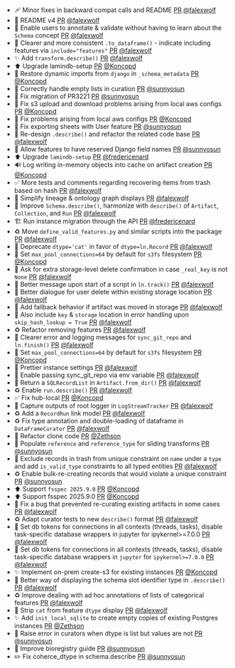 - 🩹 Minor fixes in backward compat calls and README [PR](https://github.com/laminlabs/lamindb/pull/3232) [@falexwolf](https://github.com/falexwolf)
- :memo: README v4 [PR](https://github.com/laminlabs/lamindb/pull/3216) [@falexwolf](https://github.com/falexwolf)
- 🚸 Enable users to annotate & validate without having to learn about the `Schema` concept [PR](https://github.com/laminlabs/lamindb/pull/3231) [@falexwolf](https://github.com/falexwolf)
- 🚸 Clearer and more consistent `.to_dataframe()` - indicate including features via `include="features"` [PR](https://github.com/laminlabs/lamindb/pull/3230) [@falexwolf](https://github.com/falexwolf)
- ✨ Add `transform.describe()` [PR](https://github.com/laminlabs/lamindb/pull/3226) [@falexwolf](https://github.com/falexwolf)
- ⬆️ Upgrade lamindb-setup [PR](https://github.com/laminlabs/lamindb/pull/3227) [@Koncopd](https://github.com/Koncopd)
- 🐛 Restore dynamic imports from `django` in `_schema_metadata` [PR](https://github.com/laminlabs/lamindb-setup/pull/1177) [@Koncopd](https://github.com/Koncopd)
- 🎨 Correctly handle empty lists in curation [PR](https://github.com/laminlabs/lamindb/pull/3224) [@sunnyosun](https://github.com/sunnyosun)
- 🐛  Fix migration of PR3221 [PR](https://github.com/laminlabs/lamindb/pull/3225) [@sunnyosun](https://github.com/sunnyosun)
- 🐛 Fix s3 upload and download problems arising from local aws configs [PR](https://github.com/laminlabs/lamindb/pull/3222) [@Koncopd](https://github.com/Koncopd)
- 🐛 Fix problems arising from local aws configs [PR](https://github.com/laminlabs/lamindb-setup/pull/1176) [@Koncopd](https://github.com/Koncopd)
- 🐛 Fix exporting sheets with User feature [PR](https://github.com/laminlabs/lamindb/pull/3221) [@sunnyosun](https://github.com/sunnyosun)
- 🚸 Re-design `.describe()` and refactor the related code base [PR](https://github.com/laminlabs/lamindb/pull/3218) [@falexwolf](https://github.com/falexwolf)
- 🚸 Allow features to have reserved Django field names [PR](https://github.com/laminlabs/lamindb/pull/3209) [@sunnyosun](https://github.com/sunnyosun)
- ⬆️ Upgrade `lamindb-setup` [PR](https://github.com/laminlabs/lamindb/pull/3214) [@fredericenard](https://github.com/fredericenard)
- 🔊 Log writing in-memory objects into cache on artifact creation [PR](https://github.com/laminlabs/lamindb/pull/3220) [@Koncopd](https://github.com/Koncopd)
- ✅  More tests and comments regarding recovering items from trash based on hash [PR](https://github.com/laminlabs/lamindb/pull/3219) [@falexwolf](https://github.com/falexwolf)
- 💄 Simplify lineage & ontology graph displays [PR](https://github.com/laminlabs/lamindb/pull/3215) [@falexwolf](https://github.com/falexwolf)
- 🚸 Improve `Schema.describe()`, harmonize with `describe()` of `Artifact`, `Collection`, and `Run` [PR](https://github.com/laminlabs/lamindb/pull/3213) [@falexwolf](https://github.com/falexwolf)
- 🏗️ Run instance migration through the API [PR](https://github.com/laminlabs/lamindb-setup/pull/1161) [@fredericenard](https://github.com/fredericenard)
- ♻️ Move `define_valid_features.py` and similar scripts into the package [PR](https://github.com/laminlabs/lamindb/pull/3211) [@falexwolf](https://github.com/falexwolf)
- 🚚 Deprecate `dtype='cat'` in favor of `dtype=ln.Record` [PR](https://github.com/laminlabs/lamindb/pull/3208) [@falexwolf](https://github.com/falexwolf)
- 🔧 Set `max_pool_connections=64` by default for `s3fs` filesystem [PR](https://github.com/laminlabs/lamindb/pull/3210) [@Koncopd](https://github.com/Koncopd)
- 🚸 Ask for extra storage-level delete confirmation in case `_real_key` is not `None` [PR](https://github.com/laminlabs/lamindb/pull/3207) [@falexwolf](https://github.com/falexwolf)
- 🚸 Better message upon start of a script in `ln.track()` [PR](https://github.com/laminlabs/lamindb/pull/3206) [@falexwolf](https://github.com/falexwolf)
- 🚸 Better dialogue for user delete within existing storage location [PR](https://github.com/laminlabs/lamindb/pull/3205) [@falexwolf](https://github.com/falexwolf)
- 🚸 Add fallback behavior if artifact was moved in storage [PR](https://github.com/laminlabs/lamindb/pull/3204) [@falexwolf](https://github.com/falexwolf)
- 🐛 Also include `key` & `storage` location in error handling upon `skip_hash_lookup = True` [PR](https://github.com/laminlabs/lamindb/pull/3203) [@falexwolf](https://github.com/falexwolf)
- ♻️ Refactor removing features [PR](https://github.com/laminlabs/lamindb/pull/3202) [@falexwolf](https://github.com/falexwolf)
- 🚸 Clearer error and logging messages for `sync_git_repo` and `ln.finish()` [PR](https://github.com/laminlabs/lamindb/pull/3200) [@falexwolf](https://github.com/falexwolf)
- 🔧 Set `max_pool_connections=64` by default for `s3fs` filesystem [PR](https://github.com/laminlabs/lamindb-setup/pull/1146) [@Koncopd](https://github.com/Koncopd)
- 🚸 Prettier instance settings [PR](https://github.com/laminlabs/lamindb-setup/pull/1175) [@falexwolf](https://github.com/falexwolf)
- 🚸 Enable passing sync_git_repo via env variable [PR](https://github.com/laminlabs/lamindb/pull/3199) [@falexwolf](https://github.com/falexwolf)
- 🚸 Return a `SQLRecordList` in `Artifact.from_dir()` [PR](https://github.com/laminlabs/lamindb/pull/3198) [@falexwolf](https://github.com/falexwolf)
- ♻️ Enable `run.describe()` [PR](https://github.com/laminlabs/lamindb/pull/3197) [@falexwolf](https://github.com/falexwolf)
- ✅ Fix hub-local [PR](https://github.com/laminlabs/lamindb-setup/pull/1174) [@Koncopd](https://github.com/Koncopd)
- 🐛 Capture outputs of root logger in `LogStreamTracker` [PR](https://github.com/laminlabs/lamindb/pull/3196) [@falexwolf](https://github.com/falexwolf)
- ♻️ Add a `RecordRun` link model [PR](https://github.com/laminlabs/lamindb/pull/3195) [@falexwolf](https://github.com/falexwolf)
- ♻️ Fix type annotation and double-loading of dataframe in `DataFrameCurator` [PR](https://github.com/laminlabs/lamindb/pull/3194) [@falexwolf](https://github.com/falexwolf)
- 🎨 Refactor clone code [PR](https://github.com/laminlabs/lamindb-setup/pull/1173) [@Zethson](https://github.com/Zethson)
- 🚸 Populate `reference` and `reference_type` for sliding transforms [PR](https://github.com/laminlabs/lamindb/pull/3193) [@sunnyosun](https://github.com/sunnyosun)
- 🐛 Exclude records in trash from unique constraint on `name` under a `type` and add `is_valid_type` constraints to all typed entities  [PR](https://github.com/laminlabs/lamindb/pull/3191) [@falexwolf](https://github.com/falexwolf)
- ♻️ Enable bulk-re-creating records that would violate a unique constraint [PR](https://github.com/laminlabs/lamindb/pull/3189) [@sunnyosun](https://github.com/sunnyosun)
- ⬆️ Support `fsspec 2025.9.0` [PR](https://github.com/laminlabs/lamindb/pull/3192) [@Koncopd](https://github.com/Koncopd)
- ⬆️ Support fsspec 2025.9.0 [PR](https://github.com/laminlabs/lamindb-setup/pull/1172) [@Koncopd](https://github.com/Koncopd)
- 🐛 Fix a bug that prevented re-curating existing artifacts in some cases [PR](https://github.com/laminlabs/lamindb/pull/3187) [@falexwolf](https://github.com/falexwolf)
- ♻️ Adapt curator tests to new `describe()` format [PR](https://github.com/laminlabs/lamindb/pull/3190) [@falexwolf](https://github.com/falexwolf)
- 🐛 Set db tokens for connections in all contexts (threads, tasks), disable task-specific database wrappers in jupyter for ipykernel>=7.0.0 [PR](https://github.com/laminlabs/lamindb/pull/3172) [@falexwolf](https://github.com/falexwolf)
- 🐛 Set db tokens for connections in all contexts (threads, tasks), disable task-specific database wrappers in `jupyter` for `ipykernel>=7.0.0` [PR](https://github.com/laminlabs/lamindb-setup/pull/1169) [@falexwolf](https://github.com/falexwolf)
- ✨ Implement on-prem create-s3 for existing instances [PR](https://github.com/laminlabs/lamindb-setup/pull/1167) [@Koncopd](https://github.com/Koncopd)
- 💄 Better way of displaying the schema slot identifier type in `.describe()` [PR](https://github.com/laminlabs/lamindb/pull/3186) [@falexwolf](https://github.com/falexwolf)
- ♻️ Improve dealing with ad hoc annotations of lists of categorical features [PR](https://github.com/laminlabs/lamindb/pull/3184) [@falexwolf](https://github.com/falexwolf)
- 💄 Strip `cat` from feature `dtype` display [PR](https://github.com/laminlabs/lamindb/pull/3185) [@falexwolf](https://github.com/falexwolf)
- ✨ Add `init_local_sqlite` to create empty copies of existing Postgres instances [PR](https://github.com/laminlabs/lamindb-setup/pull/1149) [@Zethson](https://github.com/Zethson)
- 🎨 Raise error in curators when dtype is list but values are not [PR](https://github.com/laminlabs/lamindb/pull/3183) [@sunnyosun](https://github.com/sunnyosun)
- 📝 Improve bioregistry guide [PR](https://github.com/laminlabs/lamindb/pull/3182) [@sunnyosun](https://github.com/sunnyosun)
- ✏️ Fix coherce_dtype in schema.describe [PR](https://github.com/laminlabs/lamindb/pull/3181) [@sunnyosun](https://github.com/sunnyosun)
